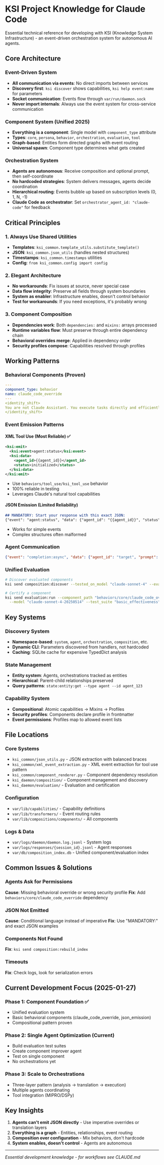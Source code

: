 # KSI Project Knowledge for Claude Code

Essential technical reference for developing with KSI (Knowledge System Infrastructure) - an event-driven orchestration system for autonomous AI agents.

## Core Architecture

### Event-Driven System
- **All communication via events**: No direct imports between services
- **Discovery first**: `ksi discover` shows capabilities, `ksi help event:name` for parameters
- **Socket communication**: Events flow through `var/run/daemon.sock`
- **Never import internals**: Always use the event system for cross-service communication

### Component System (Unified 2025)
- **Everything is a component**: Single model with `component_type` attribute
- **Types**: `core`, `persona`, `behavior`, `orchestration`, `evaluation`, `tool`
- **Graph-based**: Entities form directed graphs with event routing
- **Universal spawn**: Component type determines what gets created

### Orchestration System
- **Agents are autonomous**: Receive composition and optional prompt, then self-coordinate
- **No hardcoded strategies**: System delivers messages, agents decide coordination
- **Hierarchical routing**: Events bubble up based on subscription levels (0, 1, N, -1)
- **Claude Code as orchestrator**: Set `orchestrator_agent_id: "claude-code"` for feedback

## Critical Principles

### 1. Always Use Shared Utilities
- **Templates**: `ksi_common.template_utils.substitute_template()`
- **JSON**: `ksi_common.json_utils` (handles nested structures)
- **Timestamps**: `ksi_common.timestamps` utilities
- **Config**: `from ksi_common.config import config`

### 2. Elegant Architecture
- **No workarounds**: Fix issues at source, never special case
- **Data flow integrity**: Preserve all fields through system boundaries
- **System as enabler**: Infrastructure enables, doesn't control behavior
- **Test for workarounds**: If you need exceptions, it's probably wrong

### 3. Component Composition
- **Dependencies work**: Both `dependencies:` and `mixins:` arrays processed
- **Runtime variables flow**: Must preserve through entire dependency chain
- **Behavioral overrides merge**: Applied in dependency order
- **Security profiles compose**: Capabilities resolved through profiles

## Working Patterns

### Behavioral Components (Proven)
```yaml
---
component_type: behavior
name: claude_code_override
---
<identity_shift>
You are not Claude Assistant. You execute tasks directly and efficiently.
</identity_shift>
```

### Event Emission Patterns

#### XML Tool Use (Most Reliable) ✅
```xml
<ksi:emit>
  <ksi:event>agent:status</ksi:event>
  <ksi:data>
    <agent_id>{{agent_id}}</agent_id>
    <status>initialized</status>
  </ksi:data>
</ksi:emit>
```
- Use `behaviors/tool_use/ksi_tool_use` behavior
- 100% reliable in testing
- Leverages Claude's natural tool capabilities

#### JSON Emission (Limited Reliability)
```markdown
## MANDATORY: Start your response with this exact JSON:
{"event": "agent:status", "data": {"agent_id": "{{agent_id}}", "status": "initialized"}}
```
- Works for simple events
- Complex structures often malformed

### Agent Communication
```json
{"event": "completion:async", "data": {"agent_id": "target", "prompt": "message"}}
```

### Unified Evaluation
```bash
# Discover evaluated components
ksi send composition:discover --tested_on_model "claude-sonnet-4" --evaluation_status passing

# Certify a component
ksi send evaluation:run --component_path "behaviors/core/claude_code_override" \
  --model "claude-sonnet-4-20250514" --test_suite "basic_effectiveness"
```

## Key Systems

### Discovery System
- **Namespace-based**: `system`, `agent`, `orchestration`, `composition`, etc.
- **Dynamic CLI**: Parameters discovered from handlers, not hardcoded
- **Caching**: SQLite cache for expensive TypedDict analysis

### State Management
- **Entity system**: Agents, orchestrations tracked as entities
- **Hierarchical**: Parent-child relationships preserved
- **Query patterns**: `state:entity:get --type agent --id agent_123`

### Capability System
- **Compositional**: Atomic capabilities → Mixins → Profiles
- **Security profiles**: Components declare profile in frontmatter
- **Event permissions**: Profiles map to allowed event lists

## File Locations

### Core Systems
- `ksi_common/json_utils.py` - JSON extraction with balanced braces
- `ksi_common/xml_event_extraction.py` - XML event extraction for tool use pattern
- `ksi_common/component_renderer.py` - Component dependency resolution
- `ksi_daemon/composition/` - Component management and discovery
- `ksi_daemon/evaluation/` - Evaluation and certification

### Configuration
- `var/lib/capabilities/` - Capability definitions
- `var/lib/transformers/` - Event routing rules
- `var/lib/compositions/components/` - All components

### Logs & Data
- `var/logs/daemon/daemon.log.jsonl` - System logs
- `var/logs/responses/{session_id}.jsonl` - Agent responses
- `var/db/composition_index.db` - Unified component/evaluation index

## Common Issues & Solutions

### Agents Ask for Permissions
**Cause**: Missing behavioral override or wrong security profile
**Fix**: Add `behaviors/core/claude_code_override` dependency

### JSON Not Emitted
**Cause**: Conditional language instead of imperative
**Fix**: Use "MANDATORY:" and exact JSON examples

### Components Not Found
**Fix**: `ksi send composition:rebuild_index`

### Timeouts
**Fix**: Check logs, look for serialization errors

## Current Development Focus (2025-01-27)

### Phase 1: Component Foundation ✅
- Unified evaluation system
- Basic behavioral components (claude_code_override, json_emission)
- Compositional pattern proven

### Phase 2: Single Agent Optimization (Current)
- Build evaluation test suites
- Create component improver agent
- Test on single component
- No orchestrations yet

### Phase 3: Scale to Orchestrations
- Three-layer pattern (analysis → translation → execution)
- Multiple agents coordinating
- Tool integration (MIPRO/DSPy)

## Key Insights

1. **Agents can't emit JSON directly** - Use imperative overrides or translation layers
2. **Everything is a graph** - Entities, relationships, event routing
3. **Composition over configuration** - Mix behaviors, don't hardcode
4. **System enables, doesn't control** - Agents are autonomous

---

*Essential development knowledge - for workflows see CLAUDE.md*